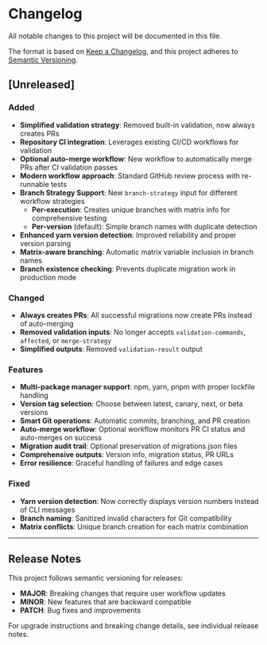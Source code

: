 # Changelog

All notable changes to this project will be documented in this file.

The format is based on [Keep a Changelog](https://keepachangelog.com/en/1.0.0/),
and this project adheres to [Semantic Versioning](https://semver.org/spec/v2.0.0.html).

## [Unreleased]

### Added

- **Simplified validation strategy**: Removed built-in validation, now always creates PRs
- **Repository CI integration**: Leverages existing CI/CD workflows for validation
- **Optional auto-merge workflow**: New workflow to automatically merge PRs after CI validation passes
- **Modern workflow approach**: Standard GitHub review process with re-runnable tests
- **Branch Strategy Support**: New `branch-strategy` input for different workflow strategies
  - **Per-execution**: Creates unique branches with matrix info for comprehensive testing
  - **Per-version** (default): Simple branch names with duplicate detection
- **Enhanced yarn version detection**: Improved reliability and proper version parsing
- **Matrix-aware branching**: Automatic matrix variable inclusion in branch names
- **Branch existence checking**: Prevents duplicate migration work in production mode

### Changed

- **Always creates PRs**: All successful migrations now create PRs instead of auto-merging
- **Removed validation inputs**: No longer accepts `validation-commands`, `affected`, or `merge-strategy`
- **Simplified outputs**: Removed `validation-result` output

### Features

- **Multi-package manager support**: npm, yarn, pnpm with proper lockfile handling
- **Version tag selection**: Choose between latest, canary, next, or beta versions
- **Smart Git operations**: Automatic commits, branching, and PR creation
- **Auto-merge workflow**: Optional workflow monitors PR CI status and auto-merges on success
- **Migration audit trail**: Optional preservation of migrations.json files
- **Comprehensive outputs**: Version info, migration status, PR URLs
- **Error resilience**: Graceful handling of failures and edge cases

### Fixed

- **Yarn version detection**: Now correctly displays version numbers instead of CLI messages
- **Branch naming**: Sanitized invalid characters for Git compatibility
- **Matrix conflicts**: Unique branch creation for each matrix combination

---

## Release Notes

This project follows semantic versioning for releases:

- **MAJOR**: Breaking changes that require user workflow updates
- **MINOR**: New features that are backward compatible
- **PATCH**: Bug fixes and improvements

For upgrade instructions and breaking change details, see individual release notes.
